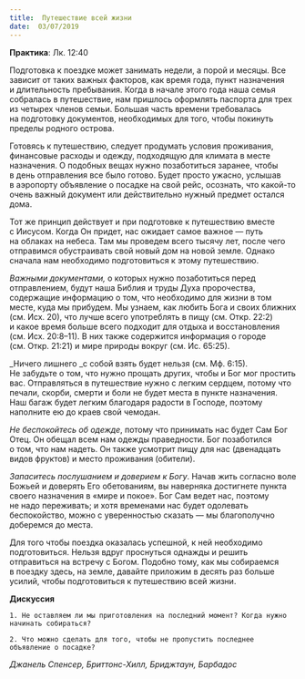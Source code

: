 ```yaml
---
title:  Путешествие всей жизни
date:  03/07/2019
---
```


**Практика**: Лк. 12:40

Подготовка к поездке может занимать недели, а порой и месяцы. Все зависит от таких важных факторов, как время года, пункт назначения и длительность пребывания. Когда в начале этого года наша семья собралась в путешествие, нам пришлось оформлять паспорта для трех из четырех членов семьи. Большая часть времени требовалась на подготовку документов, необходимых для того, чтобы покинуть пределы родного острова.

Готовясь к путешествию, следует продумать условия проживания, финансовые расходы и одежду, подходящую для климата в месте назначения. О подобных вещах нужно позаботиться заранее, чтобы в день отправления все было готово. Будет просто ужасно, услышав в аэропорту объявление о посадке на свой рейс, осознать, что какой-то очень важный документ или действительно нужный предмет остался дома.

Тот же принцип действует и при подготовке к путешествию вместе с Иисусом. Когда Он придет, нас ожидает самое важное — путь на облаках на небеса. Там мы проведем всего тысячу лет, после чего отправимся обустраивать свой новый дом на новой земле. Однако сначала нам необходимо подготовиться к этому путешествию.

_Важными документами,_ о которых нужно позаботиться перед отправлением, будут наша Библия и труды Духа пророчества, содержащие информацию о том, что необходимо для жизни в том месте, куда мы прибудем. Мы узнаем, как любить Бога и своих ближних (см. Исх. 20), что лучше всего употреблять в пищу (см. Откр. 22:2) и какое время больше всего подходит для отдыха и восстановления (см. Исх. 20:8–11). В них также содержится информация о городе (см. Откр. 21:21) и мире природы вокруг (см. Ис. 65:25).

_Ничего лишнего _с собой взять будет нельзя (см. Мф. 6:15). Не забудьте о том, что нужно прощать других, чтобы и Бог мог простить вас. Отправляться в путешествие нужно с легким сердцем, потому что печали, скорби, смерти и боли не будет места в пункте назначения. Наш багаж будет легким благодаря радости в Господе, поэтому наполните ею до краев свой чемодан.

_Не беспокойтесь об одежде_, потому что принимать нас будет Сам Бог Отец. Он обещал всем нам одежды праведности. Бог позаботился о том, что нам надеть. Он также усмотрит пищу для нас (двенадцать видов фруктов) и место проживания (обители).

_Запаситесь послушанием и доверием к Богу_. Начав жить согласно воле Божьей и доверять Его обетованиям, вы наверняка достигнете пункта своего назначения в «мире и покое». Бог Сам ведет нас, поэтому не надо переживать; и хотя временами нас будет одолевать беспокойство, можно с уверенностью сказать — мы благополучно доберемся до места.

Для того чтобы поездка оказалась успешной, к ней необходимо подготовиться. Нельзя вдруг проснуться однажды и решить отправиться на встречу с Богом. Подобно тому, как мы собираемся в поездку здесь, на земле, давайте приложим в десять раз больше усилий, чтобы подготовиться к путешествию всей жизни.

**Дискуссия**

`1.	Не оставляем ли мы приготовления на последний момент? Когда нужно начинать собираться?`

`2.	Что можно сделать для того, чтобы не пропустить последнее объявление о посадке?`

_Джанель Спенсер, Бриттонс-Хилл, Бриджтаун, Барбадос_
